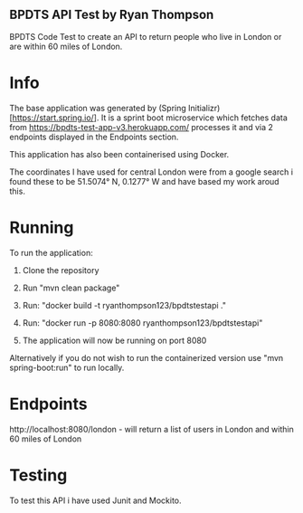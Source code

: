 ## BPDTS API Test by Ryan Thompson
BPDTS Code Test to create an API to return people who live in London or are within 60 miles of London.

# Info

The base application was generated by (Spring Initializr)[https://start.spring.io/]. It is a sprint boot microservice which fetches data from https://bpdts-test-app-v3.herokuapp.com/ processes it and via 2 endpoints displayed in the Endpoints section.

This application has also been containerised using Docker.

The coordinates I have used for central London were from a google search i found these to be 51.5074° N, 0.1277° W and have based my work aroud this.

# Running

To run the application:

1. Clone the repository

2. Run "mvn clean package"

3. Run: "docker build -t ryanthompson123/bpdtstestapi ."

4. Run: "docker run -p 8080:8080 ryanthompson123/bpdtstestapi"

5. The application will now be running on port 8080


Alternatively if you do not wish to run the containerized version use "mvn spring-boot:run" to run locally. 

# Endpoints

http://localhost:8080/london - will return a list of users in London and within 60 miles of London

# Testing

To test this API i have used Junit and Mockito.
